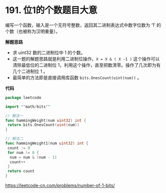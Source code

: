 # 191. 位1的个数**题目大意**

编写一个函数，输入是一个无符号整数，返回其二进制表达式中数字位数为 ‘1’ 的个数（也被称为汉明重量）。

**解题思路**  

- 求 uint32 数的二进制位中 1 的个数。
- 这一题的解题思路就是利用二进制位操作。`X = X & ( X -1 )` 这个操作可以清除最低位的二进制位 1，利用这个操作，直至把数清零。操作了几次即为有几个二进制位 1 。
- 最简单的方法即是直接调用库函数 `bits.OnesCount(uint(num))` 。

**代码**  

```go
package leetcode

import ""math/bits""

// 解法一
func hammingWeight(num uint32) int {
 return bits.OnesCount(uint(num))
}

// 解法二
func hammingWeight1(num uint32) int {
 count := 0
 for num != 0 {
  num = num & (num - 1)
  count++
 }
 return count
}
```

https://leetcode-cn.com/problems/number-of-1-bits/